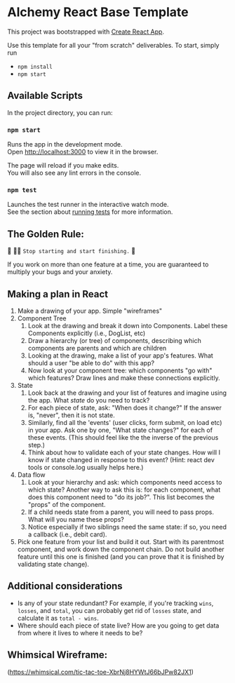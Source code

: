 # Alchemy React Base Template

This project was bootstrapped with [Create React App](https://github.com/facebook/create-react-app).

Use this template for all your "from scratch" deliverables. To start, simply run

- `npm install`
- `npm start`

## Available Scripts

In the project directory, you can run:

### `npm start`

Runs the app in the development mode.\
Open [http://localhost:3000](http://localhost:3000) to view it in the browser.

The page will reload if you make edits.\
You will also see any lint errors in the console.

### `npm test`

Launches the test runner in the interactive watch mode.\
See the section about [running tests](https://facebook.github.io/create-react-app/docs/running-tests) for more information.

## The Golden Rule: 

🦸 🦸‍♂️ `Stop starting and start finishing.` 🏁

If you work on more than one feature at a time, you are guaranteed to multiply your bugs and your anxiety.

## Making a plan in React
1) Make a drawing of your app. Simple "wireframes" 
1) Component Tree
    1) Look at the drawing and break it down into Components. Label these Components explicitly (i.e., DogList, etc)
    1) Draw a hierarchy (or tree) of components, describing which components are parents and which are children 
    1) Looking at the drawing, make a list of your app's features. What should a user "be able to do" with this app?
    1) Now look at your component tree: which components "go with" which features? Draw lines and make these connections explicitly.
1) State
    1) Look back at the drawing and your list of features and imagine using the app. What _state_ do you need to track? 
    1) For each piece of state, ask: "When does it change?" If the answer is, "never", then it is not state.
    1) Similarly, find all the 'events' (user clicks, form submit, on load etc) in your app. Ask one by one, "What state changes?" for each of these events. (This should feel like the the inverse of the previous step.)
    1) Think about how to validate each of your state changes. How will I know if state changed in response to this event? (Hint: react dev tools or console.log usually helps here.)
1) Data flow
    1) Look at your hierarchy and ask: which components need access to which state? Another way to ask this is: for each component, what does this component need to "do its job?". This list becomes the "props" of the component.
    1) If a child needs state from a parent, you will need to pass props. What will you name these props? 
    1) Notice especially if two siblings need the same state: if so, you need a callback (i.e., debit card).
1) Pick one feature from your list and build it out. Start with its parentmost component, and work down the component chain. Do not build another feature until this one is finished (and you can prove that it is finished by validating state change).

## Additional considerations
- Is any of your state redundant? For example, if you're tracking `wins`, `losses`, and `total`, you can probably get rid of `losses` state, and calculate it as `total - wins`.
- Where should each piece of state live? How are you going to get data from where it lives to where it needs to be?

## Whimsical Wireframe: 

(https://whimsical.com/tic-tac-toe-XbrNj8HYWtJ66bJPw82JX1)